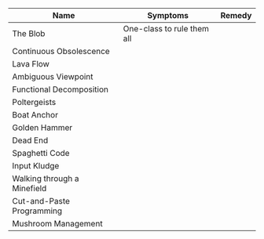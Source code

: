 Name | Symptoms | Remedy
--- | --- | ---
The Blob | One-class to rule them all |
Continuous Obsolescence | |
Lava Flow | |
Ambiguous Viewpoint | |
Functional Decomposition | |
Poltergeists | |
Boat Anchor | |
Golden Hammer | |
Dead End | |
Spaghetti Code | |
Input Kludge | |
Walking through a Minefield | |
Cut-and-Paste Programming | |
Mushroom Management | |
